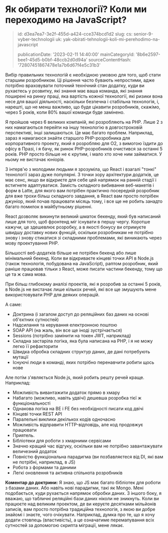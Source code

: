 Як обирати технології? Коли ми переходимо на JavaScript?
========================================================

> id: d3ea7ea7-3e2f-455d-a424-cce374bcd1d2
> slug:
> 	cs: senior-9-vyber-technologii
> 	uk: yak-obirati-tehnologii-koli-mi-perehodimo-na-javascript
> 
> publicationDate: '2023-02-11 14:40:00'
> mainCategoryId: '8b6e2597-bee1-45d5-b0bf-48ccb2d0d94a'
> sourceContentHash: '72807451867478e1a7b6d67f4e5c31b3'

Вибір правильних технологій є необхідною умовою для того, щоб стати старшим розробником. Ці рішення часто бувають непростими, адже потрібно враховувати поточний технічний стан додатку, куди ви рухаєтесь у розвитку, які знання має ваша команда, які знання поширені на ринку праці, яка вартість кожної технології, які ризики вона несе для вашої діяльності, наскільки безпечна і стабільна технологія, і, нарешті, що не менш важливо, що буде цікавити розробників, скажімо, через 5 років, коли 80% вашої команди буде замінено.

Я пройшов через 6 великих компаній, які розробляють на PHP. Лише 2 з них намагаються перейти на іншу технологію в довгостроковій перспективі, інші залишаються. Це має багато проблем. Наприклад, зараз я намагаюся знайти старшого PHP-розробника для корпоративного проекту, який я розробляю для O2, з вимогою їздити до офісу в Празі, і я бачу, як ринок PHP-розробників очистився за останні 5 років. PHP просто більше не є крутим, і мало хто хоче ним займатися. У ньому не вистачає юніорів.

З інтерв'ю з молодими людьми я зрозуміла, що React і взагалі "тонкі" технології зараз дуже популярні. З точки зору архітектури додатків, це має сенс, якщо ви відкриєте для себе цей напрямок на ранній стадії і встигнете адаптуватися. Замість складного вибивання веб-макетів і форм в Latte, для якого вам потрібен практично посередній розробник для вже трохи більш складного завдання, в React вам просто потрібен джуніор, який почав працювати місяць тому, і все ще не робить занадто багато помилок в майбутньому рішенні.

React дозволяє викинути великий шматок бекенду, який був написаний лише для того, щоб фронтенд міг існувати в першу чергу. Коротше кажучи, це здешевлює розробку, а в якості бонусу ви отримуєте швидшу доставку нових функцій, оскільки розробникам не потрібно знову і знову стикатися зі складними проблемами, які виникають через мову проектування PHP.

Більшості веб-додатків більше не потрібен бекенд або лише мінімальний бекенд. Коли ви відкриваєте кінцеві точки API в Node.js (також технологія, побудована на JavaScript), раптом розробник, який раніше працював тільки з React, може писати частини бекенду, тому що це та ж сама мова.

При більш глибокому аналізі проектів, які я розробив за останні 5 років, в Node.js не вистачає лише кількох речей, які все ще змушують мене використовувати PHP для деяких операцій.

А саме:

- Доктрина (і загалом доступ до реляційних баз даних на основі об'єктних сутностей)
- Надсилання та керування електронною поштою
- SOAP API (на жаль, він все ще іноді зустрічається)
- Sessions (потрібно замінити на токен JWT, наприклад)
- Складна застаріла логіка, яка була написана на PHP, і я не можу легко її рефакторити
- Швидка обробка складних структур даних, де дані потребують мутації
- Існуючі люди в команді, яких потрібно перенавчити робити щось нове

Але потім з'являється Node.js, який робить решту речей краще. Наприклад:

- Можливість вивантажити додаток прямо в хмару
- Набагато (можливо, навіть удвічі) дешевша розробка тієї ж функціональності
- Однакова логіка на BE і FE без необхідності писати код двічі
- Кінцеві точки REST API
- Паралельні виклики декількох кодів одночасно
- Можливість відправити HTTP-відповідь, але код продовжує працювати
- Приятель.
- Бібліотеки для роботи з хмарними сервісами
- Значно кращий час відгуку, оскільки вам не потрібно завантажувати величезний додаток
- Повністю функціональна парадигма (ви позбавляєтеся від DI, які вам не потрібні, наприклад, в JS)
- Робота з формами та даними
- Легкі оновлення та активна спільнота розробників

**Коментар до доктрини:** Я знаю, що JS має багато бібліотек для роботи з базами даних. Або навіть нові парадигми, такі як Mongo. Мені подобається, куди рухається напрямок обробки даних. З іншого боку, я вважаю, що табличні реляційні бази даних ніколи не зникнуть. Коли ви працюєте над великим проектом, де ви керуєте десятками мільйонів записів, вам просто потрібна традиційна технологія, з якою ви добре знайомі і знаєте, чого очікувати. Наприклад, думка про те, що я хочу додати стовпець (властивість), а це означатиме перемапування всіх сутностей за допомогою скрипта міграції, мене лякає.
